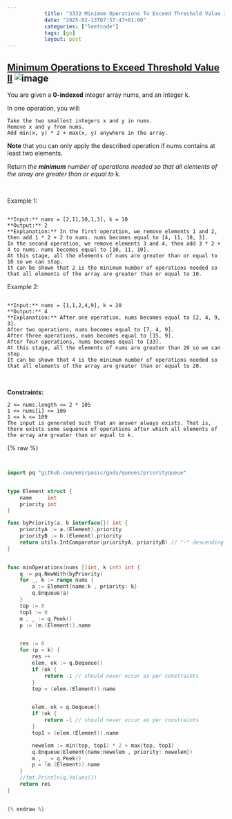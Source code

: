 ```yaml
---
            title: "3332 Minimum Operations To Exceed Threshold Value Ii"
            date: "2025-02-13T07:57:47+01:00"
            categories: ["leetcode"]
            tags: [go]
            layout: post
---
```

            
## [Minimum Operations to Exceed Threshold Value II](https://leetcode.com/problems/minimum-operations-to-exceed-threshold-value-ii) ![image](https://img.shields.io/badge/Difficulty-Medium-orange)

You are given a **0-indexed** integer array nums, and an integer k.

In one operation, you will:

	Take the two smallest integers x and y in nums.
	Remove x and y from nums.
	Add min(x, y) * 2 + max(x, y) anywhere in the array.

**Note** that you can only apply the described operation if nums contains at least two elements.

Return *the **minimum** number of operations needed so that all elements of the array are greater than or equal to* k.

 

Example 1:

```

**Input:** nums = [2,11,10,1,3], k = 10
**Output:** 2
**Explanation:** In the first operation, we remove elements 1 and 2, then add 1 * 2 + 2 to nums. nums becomes equal to [4, 11, 10, 3].
In the second operation, we remove elements 3 and 4, then add 3 * 2 + 4 to nums. nums becomes equal to [10, 11, 10].
At this stage, all the elements of nums are greater than or equal to 10 so we can stop.
It can be shown that 2 is the minimum number of operations needed so that all elements of the array are greater than or equal to 10.

```

Example 2:

```

**Input:** nums = [1,1,2,4,9], k = 20
**Output:** 4
**Explanation:** After one operation, nums becomes equal to [2, 4, 9, 3].
After two operations, nums becomes equal to [7, 4, 9].
After three operations, nums becomes equal to [15, 9].
After four operations, nums becomes equal to [33].
At this stage, all the elements of nums are greater than 20 so we can stop.
It can be shown that 4 is the minimum number of operations needed so that all elements of the array are greater than or equal to 20.
```

 

**Constraints:**

	2 <= nums.length <= 2 * 105
	1 <= nums[i] <= 109
	1 <= k <= 109
	The input is generated such that an answer always exists. That is, there exists some sequence of operations after which all elements of the array are greater than or equal to k.

{% raw %}


```go


import pq "github.com/emirpasic/gods/queues/priorityqueue"


type Element struct {
    name     int
    priority int
}

func byPriority(a, b interface{}) int {
    priorityA := a.(Element).priority
    priorityB := b.(Element).priority
    return utils.IntComparator(priorityA, priorityB) // "-" descending order
}


func minOperations(nums []int, k int) int {
    q := pq.NewWith(byPriority)
    for _, k := range nums {
        a := Element{name:k , priority: k}
        q.Enqueue(a)
    }
    top := 0
    top1 := 0
    m , _ := q.Peek()
    p := (m.(Element)).name


    res := 0
    for (p < k) {
        res ++
        elem, ok := q.Dequeue()
        if !ok {
            return -1 // should never occur as per constraints
        }
        top = (elem.(Element)).name


        elem, ok = q.Dequeue()
        if !ok {
            return -1 // should never occur as per constraints
        }
        top1 = (elem.(Element)).name

        newelem := min(top, top1) * 2 + max(top, top1)
        q.Enqueue(Element{name:newelem , priority: newelem})
        m , _ = q.Peek()
        p = (m.(Element)).name
    }
    //fmt.Println(q.Values())
    return res
}


{% endraw %}
```
